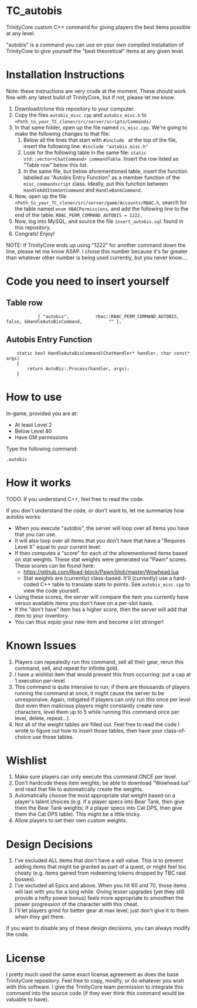 # TC_autobis
TrinityCore custom C++ command for giving players the best items possible at any level.

"autobis" is a command you can use on your own compiled installation of TrinityCore to give yourself the "best theoretical" items at any given level.

# Installation Instructions
Note: these instructions are very crude at the moment. These should work fine with any latest build of TrinityCore, but if not, please let me know.

1. Download/clone this repository to your computer.
2. Copy the files ``autobis_misc.cpp`` and ``autobis_misc.h`` to ``<Path_to_your_TC_clone>/src/server/scripts/Commands/``
3. In that same folder, open up the file named ``cs_misc.cpp``. We're going to make the following changes to that file:
    1. Below all the lines that start with ``#include `` at the top of the file, insert the following line: ``#include "autobis_misc.h"``
    2. Look for the following table in the same file: ``static std::vector<ChatCommand> commandTable``. Insert the row listed as "Table row" below this list.
    3. In the same file, but below aforementioned table, insert the function labelled as "Autobis Entry Function" as a member function of the ``misc_commandscript`` class. Ideally, put this function between ``HandleAddItemSetCommand`` and ``HandleBankCommand``.
4. Now, open up the file ``<Path_to_your_TC_clone>/src/server/game/Accounts/RBAC.h``, search for the table named ``enum RBACPermissions``, and add the following line to the end of the table: ``RBAC_PERM_COMMAND_AUTOBIS = 1222,``
5. Now, log into MySQL, and source the file ``insert_autobis.sql`` found in this repository.
6. Congrats! Enjoy!

NOTE: If TrinityCore ends up using "1222" for another command down the line, please let me know ASAP. I chose this number because it's far greater than whatever other number is being used currently, but you never know....

# Code you need to insert yourself

## Table row
```
            { "autobis",          rbac::RBAC_PERM_COMMAND_AUTOBIS,          false, &HandleAutoBisCommand,          "" },
```

## Autobis Entry Function
```
    static bool HandleAutoBisCommand(ChatHandler* handler, char const* args)
    {
        return AutoBis::Process(handler, args);
    }
```

# How to use
In-game, provided you are at:
* At least Level 2
* Below Level 80
* Have GM permissions

Type the following command:
```
.autobis
```

# How it works
TODO. If you understand C++, feel free to read the code.

If you don't understand the code, or don't want to, let me summarize how autobis works:

* When you execute "autobis", the server will loop over all items you have that you can use.
* It will also loop over all items that you don't have that have a "Requires Level X" equal to your current level.
* If then computes a "score" for each of the aforementioned items based on stat weights. These stat weights were generated via "Pawn" scores. These scores can be found here:
  * https://github.com/Road-block/Pawn/blob/master/Wowhead.lua
  * Stat weights are (currently) class-based. It'll (currently) use a hard-coded C++ table to translate stats to points. See ``autobis_misc.cpp`` to view the code yourself.
* Using these scores, the server will compare the item you currently have versus available items you don't have on a per-slot basis.
* If the "don't have" item has a higher score, then the server will add that item to your inventory.
* You can thus equip your new item and become a lot stronger!

# Known Issues
1. Players can repeatedly run this command, sell all their gear, rerun this command, sell, and repeat for infinite gold.
  1. I have a wishlist item that would prevent this from occurring: put a cap at 1 execution per-level.
2. This command is quite intensive to run; if there are thousands of players running the command at once, it might cause the server to be unresponsive. Again, mitigated if players can only run this once per level (but even then malicious players might constantly create new characters, level them up to 5 while running this command once per level, delete, repeat...).
3. Not all of the weight tables are filled out. Feel free to read the code I wrote to figure out how to insert those tables, then have your class-of-choice use those tables.

# Wishlist
1. Make sure players can only execute this command ONCE per level.
2. Don't hardcode these item weights; be able to download "Wowhead.lua" and read that file to automatically create the weights.
3. Automatically choose the most appropriate stat weight based on a player's talent choices (e.g. if a player specs into Bear Tank, then give them the Bear Tank weights; if a player specs into Cat DPS, then give them the Cat DPS table). This might be a little tricky.
4. Allow players to set their own custom weights.

# Design Decisions
1. I've excluded ALL items that don't have a sell value. This is to prevent adding items that might be granted as part of a quest, or might feel too cheaty (e.g. items gained from redeeming tokens dropped by TBC raid bosses).
2. I've excluded all Epics and above. When you hit 60 and 70, those items will last with you for a long while. Giving lesser upgrades (yet they still provide a hefty power bonus) feels more appropriate to smoothen the power progression of the character with this cheat.
3. I'll let players grind for better gear at max level; just don't give it to them when they get there.

If you want to disable any of these design decisions, you can always modify the code.

# License
I pretty much used the same exact license agreement as does the base TrinityCore repository. Feel free to copy, modify, or do whatever you wish with this software. I give the TrinityCore team permission to integrate this command into the source code (if they ever think this command would be valuable to have).
